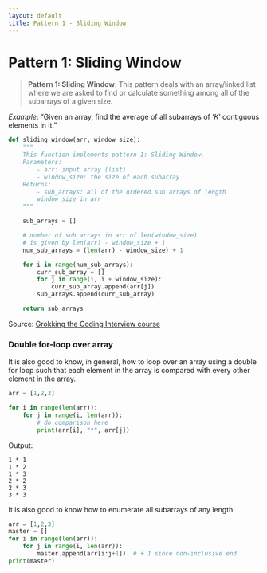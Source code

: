 ```yaml
---
layout: default
title: Pattern 1 - Sliding Window 
---
```


# Pattern 1: Sliding Window 

> **Pattern 1: Sliding Window**: This pattern deals with an array/linked list where we are asked to find or calculate something among all of the subarrays of a given size.

*Example*: “Given an array, find the average of all subarrays of ‘$K$’ contiguous elements in it.”


```python
def sliding_window(arr, window_size):
	"""
	This function implements pattern 1: Sliding Window. 
	Parameters:
		- arr: input array (list)
		- window_size: the size of each subarray 
	Returns:
		- sub_arrays: all of the ordered sub arrays of length 
		window_size in arr  
	""" 

	sub_arrays = []

	# number of sub arrays in arr of len(window_size) 
	# is given by len(arr) - window_size + 1
	num_sub_arrays = (len(arr) - window_size) + 1

	for i in range(num_sub_arrays):
		curr_sub_array = []
		for j in range(i, i + window_size):
			curr_sub_array.append(arr[j])
		sub_arrays.append(curr_sub_array)

	return sub_arrays
```

Source: [Grokking the Coding Interview course](https://www.educative.io/courses/grokking-the-coding-interview)


### Double for-loop over array 

It is also good to know, in general, how to loop over an array using a double for loop such that each element in the array is compared with every other element in the array. 

```python
arr = [1,2,3]

for i in range(len(arr)):
    for j in range(i, len(arr)):
        # do comparison here 
        print(arr[i], "*", arr[j])
```

Output: 
```
1 * 1
1 * 2
1 * 3
2 * 2
2 * 3
3 * 3
```
It is also good to know how to enumerate all subarrays of any length: 

```python
arr = [1,2,3]
master = []
for i in range(len(arr)):
    for j in range(i, len(arr)):
        master.append(arr[i:j+1])  # + 1 since non-inclusive end 
print(master)
```



